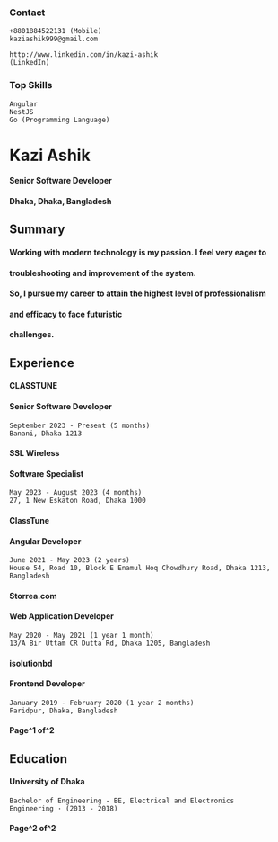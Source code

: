 ### Contact

```
+8801884522131 (Mobile)
kaziashik999@gmail.com
```
```
http://www.linkedin.com/in/kazi-ashik
(LinkedIn)
```
### Top Skills

```
Angular
NestJS
Go (Programming Language)
```
# Kazi Ashik

#### Senior Software Developer

#### Dhaka, Dhaka, Bangladesh

## Summary

#### Working with modern technology is my passion. I feel very eager to

#### troubleshooting and improvement of the system.

#### So, I pursue my career to attain the highest level of professionalism

#### and efficacy to face futuristic

#### challenges.

## Experience

#### CLASSTUNE

#### Senior Software Developer

```
September 2023 - Present (5 months)
Banani, Dhaka 1213
```
#### SSL Wireless

#### Software Specialist

```
May 2023 - August 2023 (4 months)
27, 1 New Eskaton Road, Dhaka 1000
```
#### ClassTune

#### Angular Developer

```
June 2021 - May 2023 (2 years)
House 54, Road 10, Block E Enamul Hoq Chowdhury Road, Dhaka 1213,
Bangladesh
```
#### Storrea.com

#### Web Application Developer

```
May 2020 - May 2021 (1 year 1 month)
13/A Bir Uttam CR Dutta Rd, Dhaka 1205, Bangladesh
```
#### isolutionbd

#### Frontend Developer

```
January 2019 - February 2020 (1 year 2 months)
Faridpur, Dhaka, Bangladesh
```
#### Page^1 of^2


## Education

#### University of Dhaka

```
Bachelor of Engineering - BE, Electrical and Electronics
Engineering · (2013 - 2018)
```
#### Page^2 of^2



